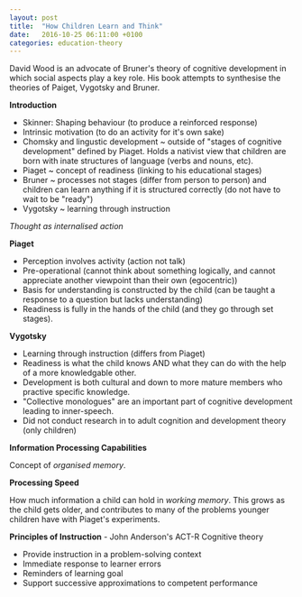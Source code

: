```yaml
---
layout: post
title:  "How Children Learn and Think"
date:   2016-10-25 06:11:00 +0100
categories: education-theory
---
```


David Wood is an advocate of Bruner's theory of cognitive development in which social aspects play a key role. His book attempts to synthesise the theories of Paiget, Vygotsky and Bruner.

**Introduction**

- Skinner: Shaping behaviour (to produce a reinforced response)
- Intrinsic motivation (to do an activity for it's own sake)
- Chomsky and lingustic development ~ outside of "stages of cognitive development" defined by Piaget. Holds a nativist view that children are born with inate structures of language (verbs and nouns, etc).
- Piaget ~ concept of readiness (linking to his educational stages)
- Bruner ~ processes not stages (differ from person to person) and children can learn anything if it is structured correctly (do not have to wait to be "ready")
- Vygotsky ~ learning through instruction

*Thought as internalised action*

**Piaget**

- Perception involves activity (action not talk)
- Pre-operational (cannot think about something logically, and cannot appreciate another viewpoint than their own (egocentric))
- Basis for understanding is constructed by the child (can be taught a response to a question but lacks understanding)
- Readiness is fully in the hands of the child (and they go through set stages).

**Vygotsky**

- Learning through instruction (differs from Piaget)
- Readiness is what the child knows AND what they can do with the help of a more knowledgable other.
- Development is both cultural and down to more mature members who practive specific knowledge.
- "Collective monologues" are an important part of cognitive development leading to inner-speech.
- Did not conduct research in to adult cognition and development theory (only children)

**Information Processing Capabilities**

Concept of *organised memory*.

**Processing Speed**

How much information a child can hold in *working memory*. This grows as the child gets older, and contributes to many of the problems younger children have with Piaget's experiments.

**Principles of Instruction** - John Anderson's ACT-R Cognitive theory

- Provide instruction in a problem-solving context
- Immediate response to learner errors
- Reminders of learning goal
- Support successive approximations to competent performance
